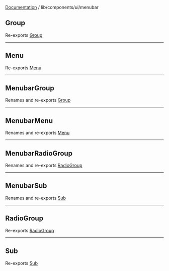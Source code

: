 [Documentation](../../../modules.md) / lib/components/ui/menubar

## Group

Re-exports [Group](menubar.md#group)

***

## Menu

Re-exports [Menu](menubar.md#menu)

***

## MenubarGroup

Renames and re-exports [Group](menubar.md#group)

***

## MenubarMenu

Renames and re-exports [Menu](menubar.md#menu)

***

## MenubarRadioGroup

Renames and re-exports [RadioGroup](menubar.md#radiogroup)

***

## MenubarSub

Renames and re-exports [Sub](menubar.md#sub)

***

## RadioGroup

Re-exports [RadioGroup](menubar.md#radiogroup)

***

## Sub

Re-exports [Sub](menubar.md#sub)
